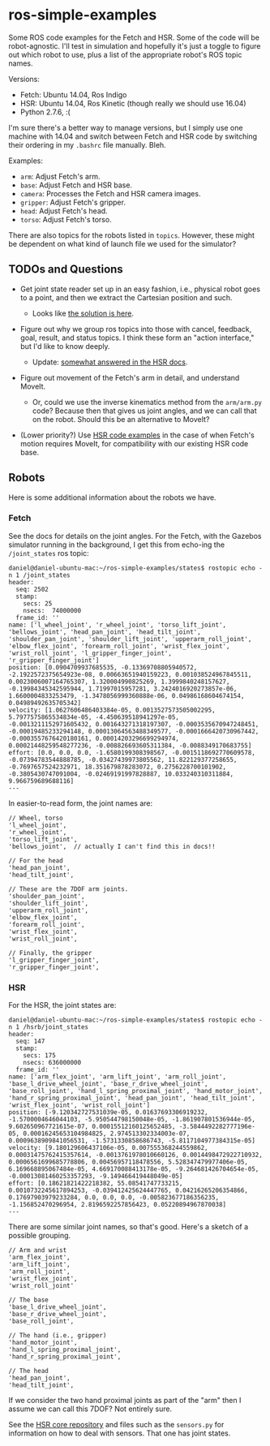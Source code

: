 # ros-simple-examples

Some ROS code examples for the Fetch and HSR. Some of the code will be
robot-agnostic. I'll test in simulation and hopefully it's just a toggle to
figure out which robot to use, plus a list of the appropriate robot's ROS topic
names.

Versions:

- Fetch: Ubuntu 14.04, Ros Indigo
- HSR: Ubuntu 14.04, Ros Kinetic (though really we should use 16.04)
- Python 2.7.6, :(

I'm sure there's a better way to manage versions, but I simply use one machine
with 14.04 and switch between Fetch and HSR code by switching their ordering in
my `.bashrc` file manually. Bleh.

Examples:

- `arm`: Adjust Fetch's arm.
- `base`: Adjust Fetch and HSR base.
- `camera`: Processes the Fetch and HSR camera images.
- `gripper`: Adjust Fetch's gripper.
- `head`: Adjust Fetch's head.
- `torso`: Adjust Fetch's torso.

There are also topics for the robots listed in `topics`. However, these might be
dependent on what kind of launch file we used for the simulator?


## TODOs and Questions

- Get joint state reader set up in an easy fashion, i.e., physical robot goes to
  a point, and then we extract the Cartesian position and such. 

  - Looks like [the solution is here][3].

- Figure out why we group ros topics into those with cancel, feedback, goal,
  result, and status topics. I think these form an "action interface," but I'd
  like to know deeply.

  - Update: [somewhat answered in the HSR docs][1].

- Figure out movement of the Fetch's arm in detail, and understand MoveIt.

  - Or, could we use the inverse kinematics method from the `arm/arm.py` code?
    Because then that gives us joint angles, and we can call that on the robot.
    Should this be an alternative to MoveIt?

- (Lower priority?) Use [HSR code examples][1] in the case of when Fetch's
  motion requires MoveIt, for compatibility with our existing HSR code base.


## Robots

Here is some additional information about the robots we have.


### Fetch

See the docs for details on the joint angles. For the Fetch, with the Gazebos
simulator running in the background, I get this from echo-ing the
`/joint_states` ros topic:

```
daniel@daniel-ubuntu-mac:~/ros-simple-examples/states$ rostopic echo -n 1 /joint_states 
header: 
  seq: 2502
  stamp: 
    secs: 25
    nsecs:  74000000
  frame_id: ''
name: ['l_wheel_joint', 'r_wheel_joint', 'torso_lift_joint', 'bellows_joint', 'head_pan_joint', 'head_tilt_joint', 'shoulder_pan_joint', 'shoulder_lift_joint', 'upperarm_roll_joint', 'elbow_flex_joint', 'forearm_roll_joint', 'wrist_flex_joint', 'wrist_roll_joint', 'l_gripper_finger_joint', 'r_gripper_finger_joint']
position: [0.0904709937685535, -0.13369708805940572, -2.1922572375654923e-08, 0.00663651940159223, 0.001038524967845511, 0.0023006007164765307, 1.320004990825269, 1.3999840248157627, -0.19984345342595944, 1.71997015957281, 3.2424016920273857e-06, 1.6600004833253479, -1.3478056999360888e-06, 0.04986168604674154, 0.04989492635705342]
velocity: [1.0627606486403384e-05, 0.0013527573505002295, 5.7977575865534834e-05, -4.450639518941297e-05, -0.0013211152971605432, 0.001643271318197307, -0.0003535670947248451, -0.00019485233294148, 0.00013064563488349577, -0.0001666420730967442, -0.0003557676420180161, 0.00014203296699294974, 0.00021448259548277236, -0.008826693605311384, -0.0088349170683755]
effort: [0.0, 0.0, 0.0, -1.6580199308398567, -0.0015118692770609578, -0.07394783544888785, -0.03427439973805562, 11.822129377258655, -0.7697657524232971, 18.351679878283072, 0.2756228700101902, -0.3805430747091004, -0.02469191997828887, 10.033240310311884, 9.966759689688116]
---
```

In easier-to-read form, the joint names are:

```
// Wheel, torso
'l_wheel_joint', 
'r_wheel_joint', 
'torso_lift_joint', 
'bellows_joint',  // actually I can't find this in docs!!

// For the head
'head_pan_joint', 
'head_tilt_joint', 

// These are the 7DOF arm joints.
'shoulder_pan_joint',
'shoulder_lift_joint', 
'upperarm_roll_joint', 
'elbow_flex_joint', 
'forearm_roll_joint', 
'wrist_flex_joint', 
'wrist_roll_joint',

// Finally, the gripper
'l_gripper_finger_joint', 
'r_gripper_finger_joint',
```


### HSR

For the HSR, the joint states are:

```
daniel@daniel-ubuntu-mac:~/ros-simple-examples/states$ rostopic echo -n 1 /hsrb/joint_states 
header: 
  seq: 147
  stamp: 
    secs: 175
    nsecs: 636000000
  frame_id: ''
name: ['arm_flex_joint', 'arm_lift_joint', 'arm_roll_joint', 'base_l_drive_wheel_joint', 'base_r_drive_wheel_joint', 'base_roll_joint', 'hand_l_spring_proximal_joint', 'hand_motor_joint', 'hand_r_spring_proximal_joint', 'head_pan_joint', 'head_tilt_joint', 'wrist_flex_joint', 'wrist_roll_joint']
position: [-9.120342727531039e-05, 0.01637693306919232, -1.5700004646044103, -5.950544798150048e-05, -1.861907801536944e-05, 9.602650967721615e-07, 0.00015512160125652485, -3.5844492282777196e-05, 0.00016245653104984825, 2.974513302334003e-07, 0.0009638909841056531, -1.5731330858686743, -5.8117104977384315e-05]
velocity: [9.180129606437106e-05, 0.007555368244559862, 0.00031475762415357614, -0.0013761978010660126, 0.0014498472922710932, 0.0006561699685778806, 0.00456957118478556, 5.528347479977406e-05, 6.169668895067484e-05, 4.669170088413178e-05, -9.264681426704654e-05, -0.00013081460253357293, -9.149466419448049e-05]
effort: [0.18621821422218382, 55.08541747733215, 0.0010732245617894253, -0.039412425624447765, 0.04216265206354866, 0.17697903979233284, 0.0, 0.0, 0.0, -0.005823677186356235, -1.156852470296954, 2.8196592257856423, 0.05220894967870038]
---
```

There are some similar joint names, so that's good. Here's a sketch of a
possible grouping.

```
// Arm and wrist
'arm_flex_joint', 
'arm_lift_joint', 
'arm_roll_joint',
'wrist_flex_joint', 
'wrist_roll_joint'

// The base
'base_l_drive_wheel_joint', 
'base_r_drive_wheel_joint', 
'base_roll_joint',

// The hand (i.e., gripper)
'hand_motor_joint',
'hand_l_spring_proximal_joint',
'hand_r_spring_proximal_joint',

// The head
'head_pan_joint',
'head_tilt_joint',
```

If we consider the two hand proximal joints as part of the "arm" then I assume
we can call this 7DOF? Not entirely sure.

See the [HSR core repository][2] and files such as the `sensors.py` for
information on how to deal with sensors. That one has joint states.

[1]:https://docs.hsr.io/manual_en/development/ros_interface.html
[2]:https://github.com/BerkeleyAutomation/HSR_CORE/tree/master/core
[3]:https://github.com/cse481wi18/cse481wi18/wiki/Lab-8%3A-Reading-joint-states
